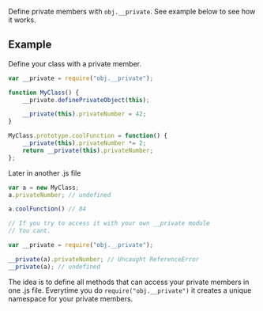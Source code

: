Define private members with `obj.__private`. See example below to see how it works.

## Example

Define your class with a private member.
```JavaScript
var __private = require("obj.__private");

function MyClass() {
	__private.definePrivateObject(this);

	__private(this).privateNumber = 42;
}

MyClass.prototype.coolFunction = function() {
	__private(this).privateNumber *= 2;
	return __private(this).privateNumber;
};
```

Later in another .js file
```JavaScript
var a = new MyClass;
a.privateNumber; // undefined

a.coolFunction() // 84

// If you try to access it with your own __private module
// You cant.

var __private = require("obj.__private");

__private(a).privateNumber; // Uncaught ReferenceError
__private(a); // undefined

```

The idea is to define all methods that can access your private members in one .js file. Everytime you do `require("obj.__private")` it creates a unique namespace for your private members.
